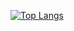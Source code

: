 [![Top Langs](https://github-readme-stats.vercel.app/api/top-langs/?username={haruki26}
)](https://github.com/anuraghazra/github-readme-stats)


<!---
haruki26/haruki26 is a ✨ special ✨ repository because its `README.md` (this file) appears on your GitHub profile.
You can click the Preview link to take a look at your changes.
--->

